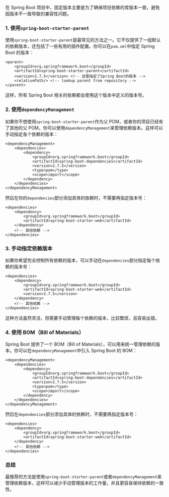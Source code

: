 在 Spring Boot 项目中，固定版本主要是为了确保项目依赖的库版本一致，避免因版本不一致导致的兼容性问题。
### 1. 使用`spring-boot-starter-parent`
使用`spring-boot-starter-parent`是最常见的方法之一。它不仅提供了一组默认的依赖版本，还包括了一些有用的插件配置。你可以在`pom.xml`中指定 Spring Boot 的版本：
```
<parent>
    <groupId>org.springframework.boot</groupId>
    <artifactId>spring-boot-starter-parent</artifactId>
    <version>2.7.5</version> <!-- 这里指定了Spring Boot的版本 -->
    <relativePath/> <!-- lookup parent from repository -->
</parent>
```
这样，所有 Spring Boot 相关的依赖都会使用这个版本中定义的版本号。
### 2. 使用`dependencyManagement`
如果你不想使用`spring-boot-starter-parent`作为父 POM，或者你的项目已经有了其他的父 POM，你可以使用`dependencyManagement`来管理依赖版本。这样可以手动指定各个依赖的版本：
```
<dependencyManagement>
    <dependencies>
        <dependency>
            <groupId>org.springframework.boot</groupId>
            <artifactId>spring-boot-dependencies</artifactId>
            <version>2.7.5</version>
            <type>pom</type>
            <scope>import</scope>
        </dependency>
    </dependencies>
</dependencyManagement>
```
然后在你的`dependencies`部分添加具体的依赖时，不需要再指定版本号：
```
<dependencies>
    <dependency>
        <groupId>org.springframework.boot</groupId>
        <artifactId>spring-boot-starter-web</artifactId>
    </dependency>
    <!-- 其他依赖 -->
</dependencies>
```
### 3. 手动指定依赖版本
如果你希望完全控制所有依赖的版本，可以手动在`dependencies`部分指定每个依赖的版本号：
```
<dependencies>
    <dependency>
        <groupId>org.springframework.boot</groupId>
        <artifactId>spring-boot-starter-web</artifactId>
        <version>2.7.5</version>
    </dependency>
    <!-- 其他依赖 -->
</dependencies>
```
这种方法虽然灵活，但需要手动管理每个依赖的版本，比较繁琐，且容易出错。
### 4. 使用 BOM（Bill of Materials）
Spring Boot 提供了一个 BOM（Bill of Materials），可以用来统一管理依赖的版本。你可以在`dependencyManagement`中引入 Spring Boot 的 BOM：
```
<dependencyManagement>
    <dependencies>
        <dependency>
            <groupId>org.springframework.boot</groupId>
            <artifactId>spring-boot-dependencies</artifactId>
            <version>2.7.5</version>
            <type>pom</type>
            <scope>import</scope>
        </dependency>
    </dependencies>
</dependencyManagement>
```
然后在`dependencies`部分添加具体的依赖时，不需要再指定版本号：
```
<dependencies>
    <dependency>
        <groupId>org.springframework.boot</groupId>
        <artifactId>spring-boot-starter-web</artifactId>
    </dependency>
    <!-- 其他依赖 -->
</dependencies>
```
### 总结
最推荐的方法是使用`spring-boot-starter-parent`或者`dependencyManagement`来管理依赖版本，这样可以减少手动管理版本的工作量，并且更容易保持依赖的一致性。
